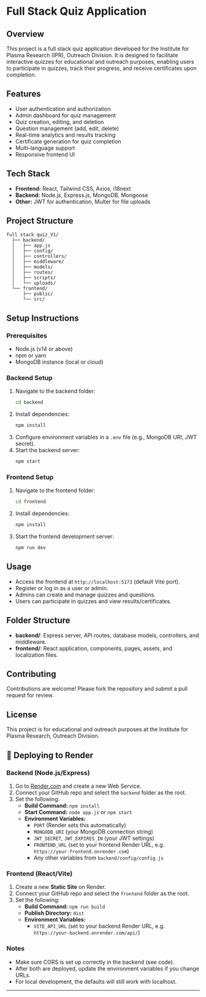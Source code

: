 # Full Stack Quiz Application

## Overview
This project is a full stack quiz application developed for the Institute for Plasma Research (IPR), Outreach Division. It is designed to facilitate interactive quizzes for educational and outreach purposes, enabling users to participate in quizzes, track their progress, and receive certificates upon completion.

## Features
- User authentication and authorization
- Admin dashboard for quiz management
- Quiz creation, editing, and deletion
- Question management (add, edit, delete)
- Real-time analytics and results tracking
- Certificate generation for quiz completion
- Multi-language support
- Responsive frontend UI

## Tech Stack
- **Frontend:** React, Tailwind CSS, Axios, i18next
- **Backend:** Node.js, Express.js, MongoDB, Mongoose
- **Other:** JWT for authentication, Multer for file uploads

## Project Structure
```
full stack quiz_V1/
  ├── backend/
  │   ├── app.js
  │   ├── config/
  │   ├── controllers/
  │   ├── middleware/
  │   ├── models/
  │   ├── routes/
  │   ├── scripts/
  │   └── uploads/
  └── frontend/
      ├── public/
      └── src/
```

## Setup Instructions

### Prerequisites
- Node.js (v14 or above)
- npm or yarn
- MongoDB instance (local or cloud)

### Backend Setup
1. Navigate to the backend folder:
   ```bash
   cd backend
   ```
2. Install dependencies:
   ```bash
   npm install
   ```
3. Configure environment variables in a `.env` file (e.g., MongoDB URI, JWT secret).
4. Start the backend server:
   ```bash
   npm start
   ```

### Frontend Setup
1. Navigate to the frontend folder:
   ```bash
   cd frontend
   ```
2. Install dependencies:
   ```bash
   npm install
   ```
3. Start the frontend development server:
   ```bash
   npm run dev
   ```

## Usage
- Access the frontend at `http://localhost:5173` (default Vite port).
- Register or log in as a user or admin.
- Admins can create and manage quizzes and questions.
- Users can participate in quizzes and view results/certificates.

## Folder Structure
- **backend/**: Express server, API routes, database models, controllers, and middleware.
- **frontend/**: React application, components, pages, assets, and localization files.

## Contributing
Contributions are welcome! Please fork the repository and submit a pull request for review.

## License
This project is for educational and outreach purposes at the Institute for Plasma Research, Outreach Division.

## 🚀 Deploying to Render

### Backend (Node.js/Express)
1. Go to [Render.com](https://render.com/) and create a new Web Service.
2. Connect your GitHub repo and select the `backend` folder as the root.
3. Set the following:
   - **Build Command:** `npm install`
   - **Start Command:** `node app.js` or `npm start`
   - **Environment Variables:**
     - `PORT` (Render sets this automatically)
     - `MONGODB_URI` (your MongoDB connection string)
     - `JWT_SECRET`, `JWT_EXPIRES_IN` (your JWT settings)
     - `FRONTEND_URL` (set to your frontend Render URL, e.g. `https://your-frontend.onrender.com`)
     - Any other variables from `backend/config/config.js`

### Frontend (React/Vite)
1. Create a new **Static Site** on Render.
2. Connect your GitHub repo and select the `frontend` folder as the root.
3. Set the following:
   - **Build Command:** `npm run build`
   - **Publish Directory:** `dist`
   - **Environment Variables:**
     - `VITE_API_URL` (set to your backend Render URL, e.g. `https://your-backend.onrender.com/api/`)

### Notes
- Make sure CORS is set up correctly in the backend (see code).
- After both are deployed, update the environment variables if you change URLs.
- For local development, the defaults will still work with localhost.

--- 